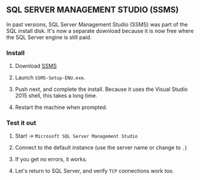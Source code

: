 ## SQL SERVER MANAGEMENT STUDIO (SSMS)


In past versions, SQL Server Management Studio (SSMS) was part of the SQL install disk.  It's now a separate download because it is now free where the SQL Server engine is still paid.

### Install


1. Download [SSMS](https://docs.microsoft.com/en-us/sql/ssms/download-sql-server-management-studio-ssms)

2. Launch `SSMS-Setup-ENU.exe`.

3. Push next, and complete the install.  Because it uses the Visual Studio 2015 shell, this takes a long time.

4. Restart the machine when prompted.


### Test it out


1. Start -> `Microsoft SQL Server Management Studio`

2. Connect to the default instance (use the server name or change to `.`)

3. If you get no errors, it works.

4. Let's return to SQL Server, and verify `TCP` connections work too.
